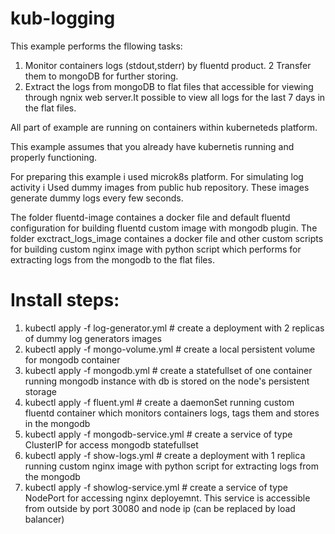 # kub-logging

This example performs the fllowing tasks:

1. Monitor containers logs (stdout,stderr) by fluentd product.
2 Transfer them to mongoDB for further storing.
3. Extract the logs from mongoDB to flat files that accessible for viewing through ngnix web server.It possible to view all logs for the last 7 days in the flat files.


All part of example are running on containers within kuberneteds platform.

This example assumes that you already have kubernetis running and properly functioning.

For preparing this example i used microk8s platform.
For simulating log activity i Used dummy images from public hub repository. These images generate dummy logs every few seconds.

The folder fluentd-image containes a docker file and default fluentd configuration for building fluentd custom image with mongodb plugin.
The folder exctract_logs_image containes a docker file and other custom scripts for building custom nginx image with python script which performs for extracting logs from the mongodb to the flat files.

# Install steps:

1. kubectl apply -f log-generator.yml           # create  a deployment with 2 replicas of dummy log generators images
2. kubectl apply -f mongo-volume.yml            # create a local persistent volume for mongodb container
3. kubectl apply -f mongodb.yml            # create a statefullset of one container running mongodb instance  with db is stored on the node's persistent storage
4. kubectl apply -f fluent.yml            # create a daemonSet  running custom fluentd container   which monitors containers logs, tags them and stores in the mongodb
5. kubectl apply -f mongodb-service.yml            # create a service of type ClusterIP for access mongodb statefullset
6. kubectl apply -f show-logs.yml             # create a deployment with 1 replica running custom nginx image with python script for extracting logs from the mongodb
7. kubectl apply -f showlog-service.yml             # create a service of type NodePort for accessing nginx deployemnt. This service is accessible from outside by port 30080 and node ip (can be replaced by load balancer)


